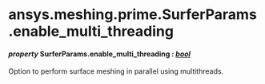 # ansys.meshing.prime.SurferParams.enable_multi_threading



#### *property* SurferParams.enable_multi_threading *: [bool](https://docs.python.org/3.11/library/functions.html#bool)*

Option to perform surface meshing in parallel using multithreads.

<!-- !! processed by numpydoc !! -->
